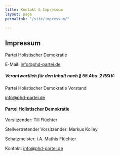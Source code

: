 ```yaml
---
title: Kontakt & Impressum
layout: page
permalink: "/site/impressum/"

---
```

## Impressum
Partei Holistischer Demokratie

E-Mail: info@phd-partei.de


##### Verantwortlich für den Inhalt nach § 55 Abs. 2 RStV:
Partei Holistischer Demokratie Vorstand

info@phd-partei.de



#### Partei Holistischer Demokratie

Vorsitzender: Till Flüchter

Stellvertretender Vorsitzender: Markus Kolley

Schatzmeister: i.A. Mathis Flüchter


Kontakt: info@phd-partei.de

